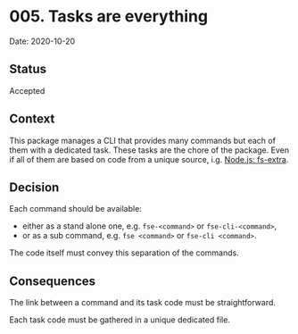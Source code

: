 # 005. Tasks are everything

Date: 2020-10-20

## Status

Accepted

## Context

This package manages a CLI that provides many commands but each of them with a dedicated task.
These tasks are the chore of the package. Even if all of them are based on code from a unique source, i.g. [Node.js: fs-extra](https://github.com/jprichardson/node-fs-extra).

## Decision

Each command should be available:
- either as a stand alone one, e.g. `fse-<command>` or `fse-cli-<command>`,
- or as a sub command, e.g. `fse <command>` or `fse-cli <command>`.

The code itself must convey this separation of the commands.

## Consequences

The link between a command and its task code must be straightforward.

Each task code must be gathered in a unique dedicated file.